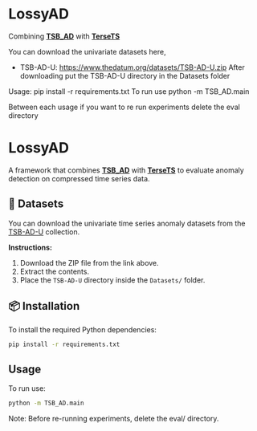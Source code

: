# LossyAD

Combining **[TSB_AD](https://github.com/TheDatumOrg/TSB-AD)** with **[TerseTS](https://github.com/cmcuza/TerseTS)**

You can download the univariate datasets here,
* TSB-AD-U: https://www.thedatum.org/datasets/TSB-AD-U.zip
After downloading put the TSB-AD-U directory in the Datasets folder

Usage:
pip install -r requirements.txt
To run use python -m TSB_AD.main

Between each usage if you want to re run experiments delete the eval directory

# LossyAD

A framework that combines [**TSB_AD**](https://github.com/TheDatumOrg/TSB-AD) with [**TerseTS**](https://github.com/cmcuza/TerseTS) to evaluate anomaly detection on compressed time series data.

## 🔗 Datasets

You can download the univariate time series anomaly datasets from the [TSB-AD-U](https://www.thedatum.org/datasets/TSB-AD-U.zip) collection.

**Instructions:**
1. Download the ZIP file from the link above.
2. Extract the contents.
3. Place the `TSB-AD-U` directory inside the `Datasets/` folder.

## 📦 Installation

To install the required Python dependencies:

```bash
pip install -r requirements.txt
```

## Usage

To run use:

```bash
python -m TSB_AD.main
```

Note: Before re-running experiments, delete the eval/ directory.



